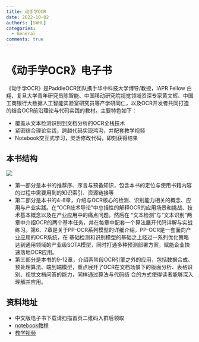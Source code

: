 ```yaml
---
title: 动手学OCR
date: 2022-10-02
authors: [SWHL]
categories:
  - General
comments: true
---
```



<!-- more -->

# 《动手学OCR》电子书

《动手学OCR》是PaddleOCR团队携手华中科技大学博导/教授，IAPR Fellow 白翔、复旦大学青年研究员陈智能、中国移动研究院视觉领域资深专家黄文辉、中国工商银行大数据人工智能实验室研究员等产学研同仁，以及OCR开发者共同打造的结合OCR前沿理论与代码实践的教材。主要特色如下：

- 覆盖从文本检测识别到文档分析的OCR全栈技术
- 紧密结合理论实践，跨越代码实现鸿沟，并配套教学视频
- Notebook交互式学习，灵活修改代码，即刻获得结果


## 本书结构

![](https://ai-studio-static-online.cdn.bcebos.com/5e612d9079b84958940614d9613eb928f1a50fe21ba6446cb99186bf2d76fe3d)

- 第一部分是本书的推荐序、序言与预备知识，包含本书的定位与使用书籍内容的过程中需要用到的知识索引、资源链接等
- 第二部分是本书的4-8章，介绍与OCR核心的检测、识别能力相关的概念、应用与产业实践。在“OCR技术导论”中总括性的解释OCR的应用场景和挑战、技术基本概念以及在产业应用中的痛点问题。然后在
“文本检测”与“文本识别”两章中介绍OCR的两个基本任务，并在每章中配套一个算法展开代码详解与实战练习。第6、7章是关于PP-OCR系列模型的详细介绍，PP-OCR是一套面向产业应用的OCR系统，在
基础检测和识别模型的基础之上经过一系列优化策略达到通用领域的产业级SOTA模型，同时打通多种预测部署方案，赋能企业快速落地OCR应用。
- 第三部分是本书的9-12章，介绍两阶段OCR引擎之外的应用，包括数据合成、预处理算法、端到端模型，重点展开了OCR在文档场景下的版面分析、表格识别、视觉文档问答的能力，同样通过算法与代码结
合的方式使得读者能够深入理解并应用。


## 资料地址
- 中文版电子书下载请扫描首页二维码入群后领取
- [notebook教程](https://github.com/PaddleOCR-Community/Dive-into-OCR)
- [教学视频](https://aistudio.baidu.com/aistudio/education/group/info/25207)
